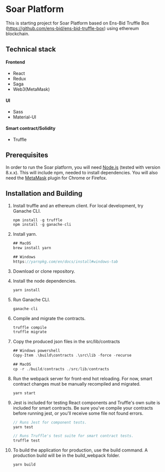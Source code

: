 # Soar Platform

This is starting project for Soar Platform based on Ens-Bid Truffle Box (https://github.com/ens-bid/ens-bid-truffle-box) using ethereum blockchain. 

## Technical stack

#### Frontend
- React
- Redux
- Saga
- Web3(MetaMask)

#### UI
- Sass
- Material-UI

#### Smart contract/Solidity
- Truffle

## Prerequisites
In order to run the Soar platform, you will need [Node.js](https://nodejs.org) (tested with version 8.x.x). This will include npm, needed to install dependencies. You will also need the [MetaMask](https://metamask.io/) plugin for Chrome or Firefox.

## Installation and Building

1. Install truffle and an ethereum client. For local development, try Ganache CLI.
    ```javascript
    npm install -g truffle
    npm install -g ganache-cli
    ```

2. Install yarn.

    ```javascript
    ## MacOS
    brew install yarn

    ## Windows
    https://yarnpkg.com/en/docs/install#windows-tab
    ```

3. Download or clone repository.

4. Install the node dependencies.
    ```javascript
    yarn install
    ```

5. Run Ganache CLI.
    ```javascript
    ganache-cli
    ```

6. Compile and migrate the contracts.
    ```javascript
    truffle compile
    truffle migrate
    ```
7. Copy the produced json files in the src/lib/contracts
    
    ```javascript
    ## Windows powershell
    Copy-Item .\build\contracts .\src\lib -force -recurse

    ## MacOS
    cp -r ./build/contracts ./src/lib/contracts
    ```

8. Run the webpack server for front-end hot reloading. For now, smart contract changes must be manually recompiled and migrated.
    ```javascript
    yarn start
    ```

9. Jest is included for testing React components and Truffle's own suite is included for smart contracts. Be sure you've compile your contracts before running jest, or you'll receive some file not found errors.
    ```javascript
    // Runs Jest for component tests.
    yarn test

    // Runs Truffle's test suite for smart contract tests.
    truffle test
    ```

10. To build the application for production, use the build command. A production build will be in the build_webpack folder.
    ```javascript
    yarn build

